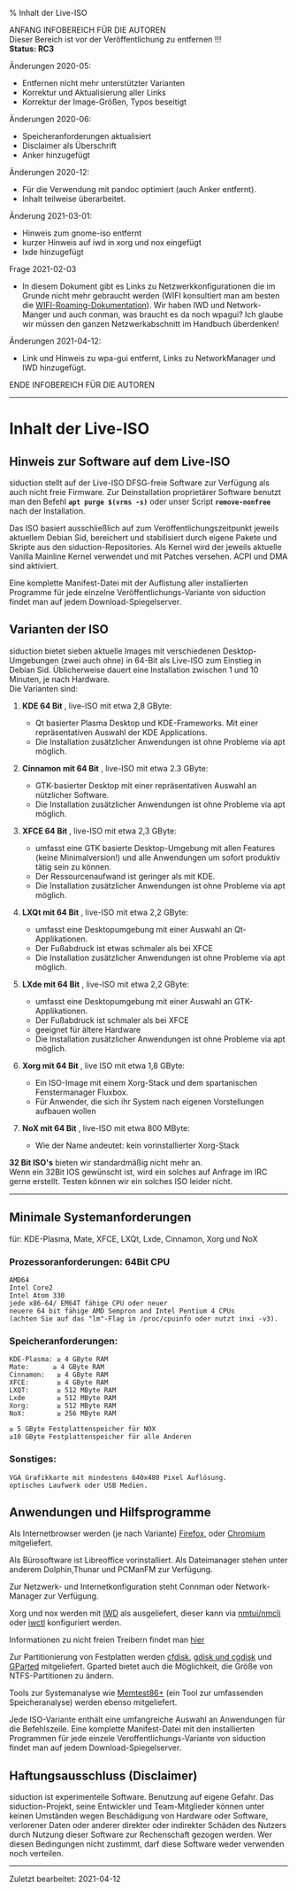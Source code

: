 % Inhalt der Live-ISO

ANFANG   INFOBEREICH FÜR DIE AUTOREN  
Dieser Bereich ist vor der Veröffentlichung zu entfernen !!!  
**Status: RC3**

Änderungen 2020-05:

+ Entfernen nicht mehr unterstützter Varianten
+ Korrektur und Aktualisierung aller Links
+ Korrektur der Image-Größen, Typos beseitigt

Änderungen 2020-06:

+ Speicheranforderungen aktualisiert
+ Disclaimer als Überschrift
+ Anker hinzugefügt

Änderungen 2020-12:

+ Für die Verwendung mit pandoc optimiert (auch Anker entfernt).
+ Inhalt teilweise überarbeitet.

Änderung 2021-03-01:

+ Hinweis zum gnome-iso entfernt
+ kurzer Hinweis auf iwd in xorg und nox eingefügt
+ lxde hinzugefügt

Frage 2021-02-03

+ In diesem Dokument gibt es Links zu Netzwerkkonfigurationen die im Grunde nicht mehr gebraucht werden
 (WIFI konsultiert man am besten die [WIFI-Roaming-Dokumentation](./inet-wpagui_de.md)).
  Wir haben IWD und Network-Manger und auch conman, was braucht es da noch wpagui?
  Ich glaube wir müssen den ganzen Netzwerkabschnitt im Handbuch überdenken!
  
Änderungen 2021-04-12:

+ Link und Hinweis zu wpa-gui entfernt, Links zu NetworkManager und IWD hinzugefügt.

ENDE   INFOBEREICH FÜR DIE AUTOREN

---
# Inhalt der Live-ISO

## Hinweis zur Software auf dem Live-ISO

siduction stellt auf der Live-ISO DFSG-freie Software zur Verfügung als auch nicht freie Firmware. Zur Deinstallation proprietärer Software benutzt man den Befehl **`apt purge $(vrms -s)`** oder unser Script **`remove-nonfree`** nach der Installation.

Das ISO basiert ausschließlich auf zum Veröffentlichungszeitpunkt jeweils aktuellem Debian Sid, bereichert und stabilisiert durch eigene Pakete und Skripte aus den siduction-Repositories. Als Kernel wird der jeweils aktuelle Vanilla Mainline Kernel verwendet und mit Patches versehen. ACPI und DMA sind aktiviert.

Eine komplette Manifest-Datei mit der Auflistung aller installierten Programme für jede einzelne Veröffentlichungs-Variante von siduction findet man auf jedem Download-Spiegelserver.

## Varianten der ISO

siduction bietet sieben aktuelle Images mit verschiedenen Desktop-Umgebungen (zwei auch ohne) in 64-Bit als Live-ISO zum Einstieg in Debian Sid. Üblicherweise dauert eine Installation zwischen 1 und 10 Minuten, je nach Hardware.  
Die Varianten sind:

1. **KDE 64 Bit** , live-ISO mit etwa 2,8 GByte:
    - Qt basierter Plasma Desktop und KDE-Frameworks. Mit einer repräsentativen Auswahl der KDE Applications.  
    - Die Installation zusätzlicher Anwendungen ist ohne Probleme via apt möglich.

2. **Cinnamon mit 64 Bit** , live-ISO mit etwa 2.3 GByte:
     - GTK-basierter Desktop mit einer repräsentativen Auswahl an nützlicher Software.  
     - Die Installation zusätzlicher Anwendungen ist ohne Probleme via apt möglich.

3.  **XFCE 64 Bit** , live-ISO mit etwa 2,3 GByte:
    - umfasst eine GTK basierte Desktop-Umgebung mit allen Features (keine Minimalversion!) und alle Anwendungen um sofort produktiv tätig sein zu können.  
    - Der Ressourcenaufwand ist geringer als mit KDE.  
    - Die Installation zusätzlicher Anwendungen ist ohne Probleme via apt möglich.
    
4.  **LXQt mit 64 Bit** ,  live-ISO mit etwa 2,2 GByte:
     - umfasst eine Desktopumgebung mit einer Auswahl an Qt-Applikationen.  
     - Der Fußabdruck ist etwas schmaler als bei XFCE
     - Die Installation zusätzlicher Anwendungen ist ohne Probleme via apt möglich.

5.  **LXde mit 64 Bit** ,  live-ISO mit etwa 2,2 GByte:
     - umfasst eine Desktopumgebung mit einer Auswahl an GTK-Applikationen.  
     - Der Fußabdruck ist schmaler als bei XFCE
     - geeignet für ältere Hardware
     - Die Installation zusätzlicher Anwendungen ist ohne Probleme via apt möglich.

6.  **Xorg mit 64 Bit** ,  live ISO mit etwa 1,8 GByte:
      - Ein ISO-Image mit einem Xorg-Stack und dem spartanischen Fenstermanager Fluxbox.  
      - Für Anwender, die sich ihr System nach eigenen Vorstellungen aufbauen wollen

7.  **NoX mit 64 Bit** ,  live-ISO mit etwa 800 MByte: 
      - Wie der Name andeutet: kein vorinstallierter Xorg-Stack

**32 Bit ISO's** bieten wir standardmäßig nicht mehr an.  
Wenn ein 32Bit IOS gewünscht ist, wird ein solches auf Anfrage im IRC gerne erstellt. Testen können wir ein solches ISO leider nicht.

---

## Minimale Systemanforderungen

für: KDE-Plasma, Mate, XFCE, LXQt, Lxde, Cinnamon, Xorg und NoX

### Prozessoranforderungen: 64Bit CPU

    AMD64  
    Intel Core2  
    Intel Atom 330  
    jede x86-64/ EM64T fähige CPU oder neuer  
    neuere 64 bit fähige AMD Sempron and Intel Pentium 4 CPUs  
    (achten Sie auf das "lm"-Flag in /proc/cpuinfo oder nutzt inxi -v3).

### Speicheranforderungen:

    KDE-Plasma: ≥ 4 GByte RAM
    Mate:      ≥ 4 GByte RAM
    Cinnamon:   ≥ 4 GByte RAM
    XFCE:       ≥ 4 GByte RAM
    LXQT:       ≥ 512 MByte RAM
    Lxde        ≥ 512 MByte RAM
    Xorg:       ≥ 512 MByte RAM
    NoX:        ≥ 256 MByte RAM

    ≥ 5 GByte Festplattenspeicher für NOX
    ≥10 GByte Festplattenspeicher für alle Anderen
    
### Sonstiges:

    VGA Grafikkarte mit mindestens 640x480 Pixel Auflösung.
    optisches Laufwerk oder USB Medien.

## Anwendungen und Hilfsprogramme

Als Internetbrowser werden (je nach Variante) [Firefox](https://mozilla.org), oder [Chromium](https://chromium.woolyss.com/download/de/#linux) mitgeliefert.

Als Bürosoftware ist Libreoffice vorinstalliert. Als Dateimanager stehen unter anderem Dolphin,Thunar und PCManFM zur Verfügung.

Zur Netzwerk- und Internetkonfiguration steht Connman oder Network-Manager zur Verfügung.

Xorg und nox werden mit [IWD](./inet-iwd_de.md) als ausgeliefert, dieser kann via [nmtui/nmcli](./inet-nm-cli_de.md) oder [iwctl](./inet-iwd_de.md) konfiguriert werden. 

Informationen zu nicht freien Treibern findet man [hier](./nf-firm_de.md)

Zur Partitionierung von Festplatten werden [cfdisk](./part-cfdisk_de.md), [gdisk und cgdisk](./part-gdisk_de.md) und [GParted](https://gparted.sourceforge.io/) mitgeliefert. Gparted bietet auch die Möglichkeit, die Größe von NTFS-Partitionen zu ändern.

Tools zur Systemanalyse wie [Memtest86+](http://www.memtest.org/) (ein Tool zur umfassenden Speicheranalyse) werden ebenso mitgeliefert.

Jede ISO-Variante enthält eine umfangreiche Auswahl an Anwendungen für die Befehlszeile. Eine komplette Manifest-Datei mit den installierten Programmen für jede einzele Veroffentlichungs-Variante von siduction findet man auf jedem Download-Spiegelserver.

## Haftungsausschluss (Disclaimer)

siduction ist experimentelle Software. Benutzung auf eigene Gefahr. Das siduction-Projekt, seine Entwickler und Team-Mitglieder können unter keinen Umständen wegen Beschädigung von Hardware oder Software, verlorener Daten oder anderer direkter oder indirekter Schäden des Nutzers durch Nutzung dieser Software zur Rechenschaft gezogen werden. Wer diesen Bedingungen nicht zustimmt, darf diese Software weder verwenden noch verteilen.

---

<div id="rev">Zuletzt bearbeitet: 2021-04-12</div>
